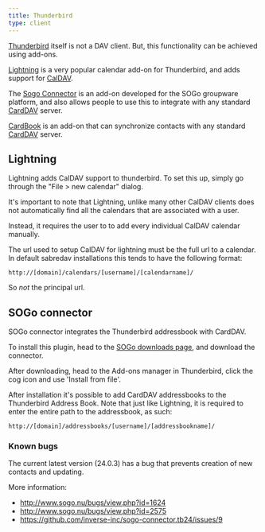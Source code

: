 ```yaml
---
title: Thunderbird
type: client
---
```


[Thunderbird][1] itself is not a DAV client. But, this functionality can be
achieved using add-ons.

[Lightning][2] is a very popular calendar add-on for Thunderbird, and adds
support for [CalDAV](/dav/caldav).

The [Sogo Connector][3] is an add-on developed for the SOGo groupware platform,
and also allows people to use this to integrate with any standard
[CardDAV](/dav/carddav) server.

[CardBook][4] is an add-on that can synchronize contacts with any standard
[CardDAV](/dav/carddav) server.

Lightning
---------

Lightning adds CalDAV support to thunderbird.
To set this up, simply go through the "File > new calendar" dialog.

It's important to note that Lightning, unlike many other CalDAV clients
does not automatically find all the calendars that are associated with a user.

Instead, it requires the user to to add every individual CalDAV calendar
manually.

The url used to setup CalDAV for lightning must be the full url to a calendar.
In default sabredav installations this tends to have the following format:

    http://[domain]/calendars/[username]/[calendarname]/

So _not_ the principal url.


SOGo connector
--------------

SOGo connector integrates the Thunderbird addressbook with CardDAV.

To install this plugin, head to the [SOGo downloads page][3], and download
the connector.

After downloading, head to the Add-ons manager in Thunderbird, click the
cog icon and use 'Install from file'.

After installation it's possible to add CardDAV addressbooks to the Thunderbird
Address Book. Note that just like Lightning, it is required to enter the
entire path to the addressbook, as such:

    http://[domain]/addressbooks/[username]/[addressbookname]/

### Known bugs

The current latest version (24.0.3) has a bug that prevents creation of new
contacts and updating.

More information:

* <http://www.sogo.nu/bugs/view.php?id=1624>
* <http://www.sogo.nu/bugs/view.php?id=2575>
* <https://github.com/inverse-inc/sogo-connector.tb24/issues/9>

[1]: http://www.mozilla.org/en-US/thunderbird/
[2]: https://addons.mozilla.org/en-US/thunderbird/addon/lightning/
[3]: http://www.sogo.nu/downloads/frontends.html
[4]: https://addons.thunderbird.net/addon/cardbook/
